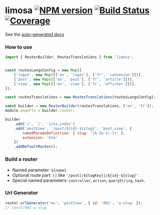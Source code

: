 # limosa [![NPM version][npm-image]][npm-url] [![Build Status][build-status-image]][build-status-url] [![Coverage][coverage-image]][coverage-url]

See the [auto-generated docs](http://christophehurpeau.github.io/limosa/docs/)

### How to use


```js
import { RouterBuilder, RoutesTranslations } from 'limosa';


const routesLangsConfig = new Map([
    ['login', new Map([['en', 'login'], ['fr', 'connexion']])],
    ['post', new Map([['en', 'post'], ['fr', 'article']])],
    ['view', new Map([['en', 'view'], ['fr', 'afficher']])],
]);

const routesTranslations = new RoutesTranslations(routesLangsConfig);

const builder = new RouterBuilder(routesTranslations, ['en', 'fr']);
module.exports = builder.router;

builder
    .add('/', '/', 'site.index')
    .add('postView', '/post/${id}-${slug}', 'post.view', {
        namedParamsDefinition: { slug: '[A-Za-z\-]+' },
        extension: 'htm'
    })
    .addDefaultRoutes();

```

### Build a router

- Named parameter: `${name}`
- Optional route part: `[]` like `'/post[/${tagKey}]/${id}-${slug}'`
- Special named parameters: `controller`, `action`, `queryString`, `hash`.

### Url Generator

```js
router.urlGenerator('en', 'postView', { id: '001', 'a-slug' });
// /post/001-a-slug

```


[npm-image]: https://img.shields.io/npm/v/limosa.svg?style=flat-square
[npm-url]: https://npmjs.org/package/limosa
[build-status-image]: https://img.shields.io/circleci/project/christophehurpeau/limosa/master.svg?style=flat-square
[build-status-url]: https://circleci.com/gh/christophehurpeau/limosa
[coverage-image]: http://img.shields.io/badge/coverage-90%-green.svg?style=flat
[coverage-url]: http://christophehurpeau.github.io/limosa/coverage/lcov-report/
